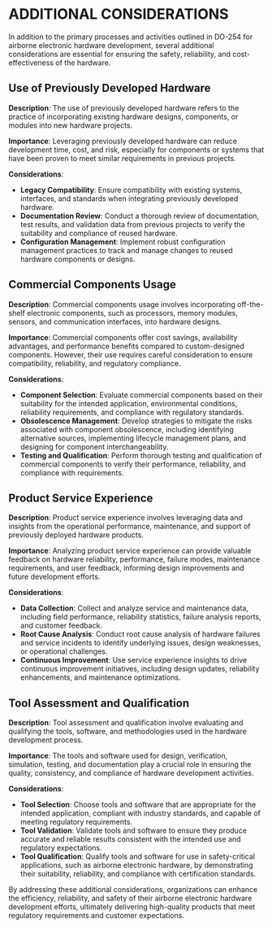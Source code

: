 # ADDITIONAL CONSIDERATIONS

In addition to the primary processes and activities outlined in DO-254 for airborne electronic hardware development, several additional considerations are essential for ensuring the safety, reliability, and cost-effectiveness of the hardware.

## Use of Previously Developed Hardware

**Description**: The use of previously developed hardware refers to the practice of incorporating existing hardware designs, components, or modules into new hardware projects.

**Importance**: Leveraging previously developed hardware can reduce development time, cost, and risk, especially for components or systems that have been proven to meet similar requirements in previous projects.

**Considerations**:

- **Legacy Compatibility**: Ensure compatibility with existing systems, interfaces, and standards when integrating previously developed hardware.
- **Documentation Review**: Conduct a thorough review of documentation, test results, and validation data from previous projects to verify the suitability and compliance of reused hardware.
- **Configuration Management**: Implement robust configuration management practices to track and manage changes to reused hardware components or designs.

## Commercial Components Usage

**Description**: Commercial components usage involves incorporating off-the-shelf electronic components, such as processors, memory modules, sensors, and communication interfaces, into hardware designs.

**Importance**: Commercial components offer cost savings, availability advantages, and performance benefits compared to custom-designed components. However, their use requires careful consideration to ensure compatibility, reliability, and regulatory compliance.

**Considerations**:

- **Component Selection**: Evaluate commercial components based on their suitability for the intended application, environmental conditions, reliability requirements, and compliance with regulatory standards.
- **Obsolescence Management**: Develop strategies to mitigate the risks associated with component obsolescence, including identifying alternative sources, implementing lifecycle management plans, and designing for component interchangeability.
- **Testing and Qualification**: Perform thorough testing and qualification of commercial components to verify their performance, reliability, and compliance with requirements.

## Product Service Experience

**Description**: Product service experience involves leveraging data and insights from the operational performance, maintenance, and support of previously deployed hardware products.

**Importance**: Analyzing product service experience can provide valuable feedback on hardware reliability, performance, failure modes, maintenance requirements, and user feedback, informing design improvements and future development efforts.

**Considerations**:

- **Data Collection**: Collect and analyze service and maintenance data, including field performance, reliability statistics, failure analysis reports, and customer feedback.
- **Root Cause Analysis**: Conduct root cause analysis of hardware failures and service incidents to identify underlying issues, design weaknesses, or operational challenges.
- **Continuous Improvement**: Use service experience insights to drive continuous improvement initiatives, including design updates, reliability enhancements, and maintenance optimizations.

## Tool Assessment and Qualification

**Description**: Tool assessment and qualification involve evaluating and qualifying the tools, software, and methodologies used in the hardware development process.

**Importance**: The tools and software used for design, verification, simulation, testing, and documentation play a crucial role in ensuring the quality, consistency, and compliance of hardware development activities.

**Considerations**:

- **Tool Selection**: Choose tools and software that are appropriate for the intended application, compliant with industry standards, and capable of meeting regulatory requirements.
- **Tool Validation**: Validate tools and software to ensure they produce accurate and reliable results consistent with the intended use and regulatory expectations.
- **Tool Qualification**: Qualify tools and software for use in safety-critical applications, such as airborne electronic hardware, by demonstrating their suitability, reliability, and compliance with certification standards.

By addressing these additional considerations, organizations can enhance the efficiency, reliability, and safety of their airborne electronic hardware development efforts, ultimately delivering high-quality products that meet regulatory requirements and customer expectations.
